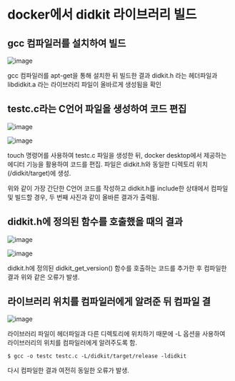 # docker에서 didkit 라이브러리 빌드


## gcc 컴파일러를 설치하여 빌드

![image](https://github.com/shuby-te/Metaverse_for_IoT/assets/101082590/70c3355c-dd6c-4ced-9026-a70a4d9fcdf9)

gcc 컴파일러를 apt-get을 통해 설치한 뒤 빌드한 결과 didkit.h 라는 헤더파일과 libdidkit.a 라는 라이브러리 파일이 올바르게 생성됨을 확인

## testc.c라는 C언어 파일을 생성하여 코드 편집

![image](https://github.com/shuby-te/Metaverse_for_IoT/assets/101082590/3852bf2c-73c9-4609-bd4a-030b13500832)

![image](https://github.com/shuby-te/Metaverse_for_IoT/assets/101082590/a94ca539-b08a-4daa-bd45-baed2e609d83)


touch 명령어를 사용하여 testc.c 파일을 생성한 뒤, docker desktop에서 제공하는 에디터 기능을 활용하여 코드를 편집. 파일은 didkit.h와 동일한 디렉토리 위치(/didkit/target)에 생성.

위와 같이 가장 간단한 C언어 코드를 작성하고 didkit.h를 include한 상태에서 컴파일 및 빌드할 경우, 두 번째 사진과 같이 올바른 결과가 출력됨.

## didkit.h에 정의된 함수를 호출했을 때의 결과

![image](https://github.com/shuby-te/Metaverse_for_IoT/assets/101082590/9b81708f-f1d1-4289-b3ba-a3d937edda23)

![image](https://github.com/shuby-te/Metaverse_for_IoT/assets/101082590/e8305998-a258-423c-82a3-284510146508)

didkit.h에 정의된 didkit_get_version() 함수를 호출하는 코드를 추가한 후 컴파일한 결과 위와 같은 오류가 발생.

## 라이브러리 위치를 컴파일러에게 알려준 뒤 컴파일 결

![image](https://github.com/shuby-te/Metaverse_for_IoT/assets/101082590/bfd1691c-a7b1-4ab3-bf64-f109d94b32f7)

라이브러리 파일이 헤더파일과 다른 디렉토리에 위치하기 때문에 -L 옵션을 사용하여 라이브러리의 위치를 컴파일러에게 알려주도록 함.

    $ gcc -o testc testc.c -L/didkit/target/release -ldidkit

다시 컴파일한 결과 여전히 동일한 오류가 발생.

